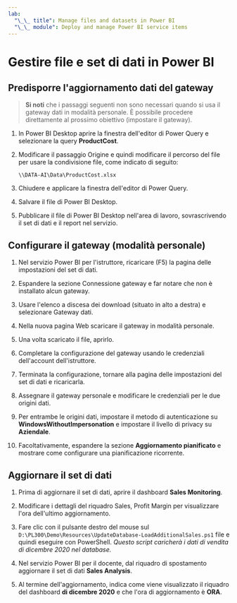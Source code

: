 ```yaml
---
lab:
  "\_\_ title": Manage files and datasets in Power BI
  "\_\_ module": Deploy and manage Power BI service items
---
```

# Gestire file e set di dati in Power BI

## Predisporre l'aggiornamento dati del gateway

> **Si noti** che i passaggi seguenti non sono necessari quando si usa il gateway dati in modalità personale. È possibile procedere direttamente al prossimo obiettivo (impostare il gateway).

1. In Power BI Desktop aprire la finestra dell'editor di Power Query e selezionare la query **ProductCost**.

1. Modificare il passaggio Origine e quindi modificare il percorso del file per usare la condivisione file, come indicato di seguito:

    `\\DATA-AI\Data\ProductCost.xlsx`

1. Chiudere e applicare la finestra dell'editor di Power Query.

1. Salvare il file di Power BI Desktop.

1. Pubblicare il file di Power BI Desktop nell'area di lavoro, sovrascrivendo il set di dati e il report nel servizio.

## Configurare il gateway (modalità personale)

1. Nel servizio Power BI per l'istruttore, ricaricare (F5) la pagina delle impostazioni del set di dati.

1. Espandere la sezione Connessione gateway e far notare che non è installato alcun gateway.

1. Usare l'elenco a discesa dei download (situato in alto a destra) e selezionare Gateway dati.

1. Nella nuova pagina Web scaricare il gateway in modalità personale.

1. Una volta scaricato il file, aprirlo.

1. Completare la configurazione del gateway usando le credenziali dell'account dell'istruttore.

1. Terminata la configurazione, tornare alla pagina delle impostazioni del set di dati e ricaricarla.

1. Assegnare il gateway personale e modificare le credenziali per le due origini dati.

1. Per entrambe le origini dati, impostare il metodo di autenticazione su **WindowsWithoutImpersonation** e impostare il livello di privacy su **Aziendale**.

1. Facoltativamente, espandere la sezione **Aggiornamento pianificato** e mostrare come configurare una pianificazione ricorrente.

## Aggiornare il set di dati

1. Prima di aggiornare il set di dati, aprire il dashboard **Sales Monitoring**.

1. Modificare i dettagli del riquadro Sales, Profit Margin per visualizzare l'ora dell'ultimo aggiornamento.

1. Fare clic con il pulsante destro del mouse sul `D:\PL300\Demo\Resources\UpdateDatabase-LoadAdditionalSales.ps1` file e quindi eseguire con PowerShell. *Questo script caricherà i dati di vendita di dicembre 2020 nel database.*

1. Nel servizio Power BI per il docente, dal riquadro di spostamento aggiornare il set di dati **Sales Analysis**.

1. Al termine dell'aggiornamento, indica come viene visualizzato il riquadro del dashboard **di dicembre 2020** e che l'ora di aggiornamento è **ORA**.
